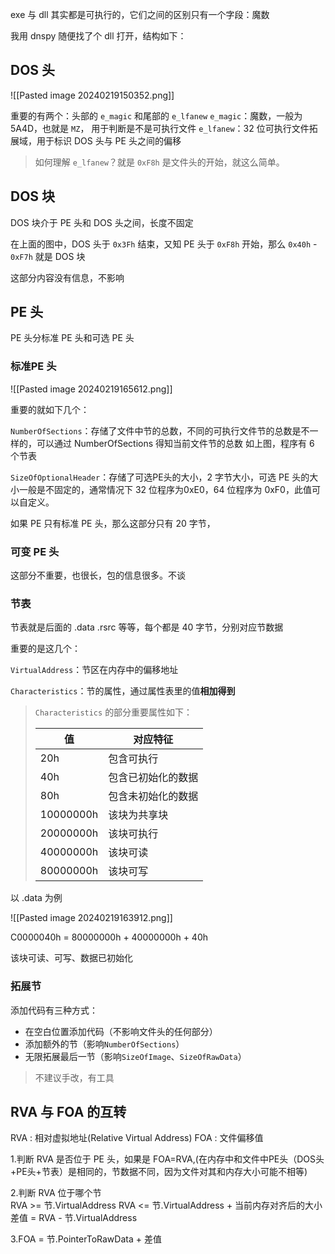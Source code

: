 exe 与 dll 其实都是可执行的，它们之间的区别只有一个字段：魔数

我用 dnspy 随便找了个 dll 打开，结构如下：

## DOS 头

![[Pasted image 20240219150352.png]]

重要的有两个：头部的 `e_magic` 和尾部的 `e_lfanew`
`e_magic`：魔数，一般为 5A4D，也就是 `MZ`， 用于判断是不是可执行文件
`e_lfanew`：32 位可执行文件拓展域，用于标识 DOS 头与 PE 头之间的偏移

> 如何理解 `e_lfanew`？就是 `0xF8h` 是文件头的开始，就这么简单。

## DOS 块

DOS 块介于 PE 头和 DOS 头之间，长度不固定

在上面的图中，DOS 头于 `0x3Fh` 结束，又知 PE 头于 `0xF8h` 开始，那么 `0x40h` - `0xF7h` 就是 DOS 块

这部分内容没有信息，不影响

## PE 头

PE 头分标准 PE 头和可选 PE 头

### 标准PE 头

![[Pasted image 20240219165612.png]]

重要的就如下几个：

`NumberOfSections`：存储了文件中节的总数，不同的可执行文件节的总数是不一样的，可以通过 NumberOfSections 得知当前文件节的总数
如上图，程序有 6 个节表

`SizeOfOptionalHeader`：存储了可选PE头的大小，2 字节大小，可选 PE 头的大小一般是不固定的，通常情况下 32 位程序为0xE0，64 位程序为 0xF0，此值可以自定义。

如果 PE 只有标准 PE 头，那么这部分只有 20 字节，

### 可变 PE 头

这部分不重要，也很长，包的信息很多。不谈

### 节表

节表就是后面的 .data .rsrc 等等，每个都是 40 字节，分别对应节数据

重要的是这几个：

`VirtualAddress`：节区在内存中的偏移地址

`Characteristics`：节的属性，通过属性表里的值**相加得到**

> `Characteristics` 的部分重要属性如下：
> 
> |值|对应特征|
> |---|---|
> |20h|包含可执行|
> |40h|包含已初始化的数据|
> |80h|包含未初始化的数据|
> |10000000h|该块为共享块|
> |20000000h|该块可执行|
> |40000000h|该块可读|
> |80000000h|该块可写|

以 .data 为例

![[Pasted image 20240219163912.png]]

C0000040h = 80000000h + 40000000h + 40h

该块可读、可写、数据已初始化

### 拓展节

添加代码有三种方式：
- 在空白位置添加代码（不影响文件头的任何部分）
- 添加额外的节（影响`NumberOfSections`）
- 无限拓展最后一节（影响`SizeOfImage`、`SizeOfRawData`）

> 不建议手改，有工具
## RVA 与 FOA 的互转

RVA : 相对虚拟地址(Relative Virtual Address)
FOA : 文件偏移值

1.判断 RVA 是否位于 PE 头，如果是 FOA=RVA,(在内存中和文件中PE头（DOS头+PE头+节表）是相同的，节数据不同，因为文件对其和内存大小可能不相等)

2.判断 RVA 位于哪个节  
RVA >= 节.VirtualAddress
RVA <= 节.VirtualAddress + 当前内存对齐后的大小  
差值 = RVA - 节.VirtualAddress

3.FOA = 节.PointerToRawData + 差值